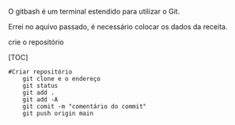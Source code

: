 O gitbash é um terminal estendido para utilizar o Git.

Errei no aquivo passado, é necessário colocar os dados da receita.

crie o repositório 

[TOC]

```GitHub 
#Criar repositório
	git clone e o endereço
	git status
	git add . 
	git add -A
	git comit -m "comentário do commit"
	git push origin main
```

